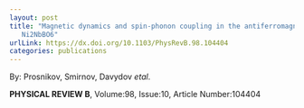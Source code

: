 ```yaml
---
layout: post
title: "Magnetic dynamics and spin-phonon coupling in the antiferromagnet
   Ni2NbBO6"
urlLink: https://dx.doi.org/10.1103/PhysRevB.98.104404
categories: publications
---
```

By: Prosnikov, Smirnov, Davydov *etal*.

**PHYSICAL REVIEW B**, Volume:98, Issue:10, Article Number:104404
